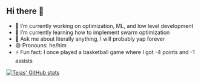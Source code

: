 ## Hi there 👋
- 🔭 I’m currently working on optimization, ML, and low level development
- 🌱 I’m currently learning how to implement swarm optimization
- 💬 Ask me about literally anything, I will probably yap forever
- 😄 Pronouns: he/him
- ⚡ Fun fact: I once played a basketball game where I got -4 points and -1 assists

[![Tejas' GitHub stats](https://github-readme-stats.vercel.app/api?username=tejas-srikanth)](https://github.com/anuraghazra/github-readme-stats)

<!--
**tejas-srikanth/tejas-srikanth** is a ✨ _special_ ✨ repository because its `README.md` (this file) appears on your GitHub profile.

Here are some ideas to get you started:

- 🔭 I’m currently working on ...
- 🌱 I’m currently learning ...
- 👯 I’m looking to collaborate on ...
- 🤔 I’m looking for help with ...
- 💬 Ask me about ...
- 📫 How to reach me: ...
- 😄 Pronouns: ...
- ⚡ Fun fact: ...
-->
